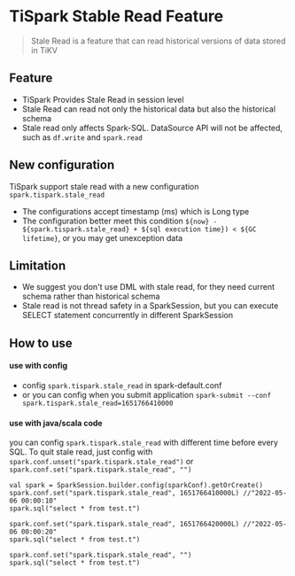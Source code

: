 # TiSpark Stable Read Feature

> Stale Read is a feature that can read historical versions of data stored in TiKV

## Feature
- TiSpark Provides Stale Read in session level
- Stale Read can read not only the historical data but also the historical schema
- Stale read only affects Spark-SQL. DataSource API will not be affected, such as `df.write` and `spark.read`

## New configuration
TiSpark support stale read with a new configuration `spark.tispark.stale_read`
- The configurations accept timestamp (ms) which is Long type
- The configuration better meet this condition `${now} - ${spark.tispark.stale_read} + ${sql execution time}) < ${GC lifetime}`, or you may get unexception data

## Limitation
- We suggest you don't use DML with stale read, for they need current schema rather than historical schema
- Stale read is not thread safety in a SparkSession, but you can execute SELECT statement concurrently in different SparkSession

## How to use

#### use with config
- config `spark.tispark.stale_read` in spark-default.conf
- or you can config when you submit application `spark-submit --conf spark.tispark.stale_read=1651766410000`

#### use with java/scala code
you can config `spark.tispark.stale_read` with different time before every SQL. To quit stale read, just config with `spark.conf.unset("spark.tispark.stale_read")` or `spark.conf.set("spark.tispark.stale_read", "")`
```
val spark = SparkSession.builder.config(sparkConf).getOrCreate()
spark.conf.set("spark.tispark.stale_read", 1651766410000L) //"2022-05-06 00:00:10"
spark.sql("select * from test.t")

spark.conf.set("spark.tispark.stale_read", 1651766420000L) //"2022-05-06 00:00:20"
spark.sql("select * from test.t")

spark.conf.set("spark.tispark.stale_read", "")
spark.sql("select * from test.t")
```
